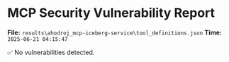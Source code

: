 # MCP Security Vulnerability Report
**File:** `results\ahodroj_mcp-iceberg-service\tool_definitions.json`
**Time:** `2025-06-21 04:15:47`

✅ No vulnerabilities detected.
